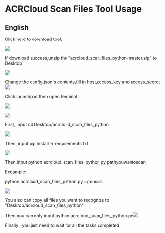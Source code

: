 # ACRCloud Scan Files Tool Usage

## English

Click [here](https://github.com/acrcloud/acrcloud_scan_files_python) to download tool.

![](https://github.com/acrcloud/acrcloud_scan_files_python/raw/master/img/download.png)

If download success,unzip the "acrcloud_scan_files_python-master.zip" to Desktop

![](https://github.com/acrcloud/acrcloud_scan_files_python/raw/master/img/desktop.png)


Change the config.json's contents,fill in host,access_key and access_secret
![](https://github.com/acrcloud/acrcloud_scan_files_python/raw/master/img/changejson.png)


Click launchpad then open terminal

![](https://github.com/acrcloud/acrcloud_scan_files_python/raw/master/img/terminal.png)

![](https://github.com/acrcloud/acrcloud_scan_files_python/raw/master/img/launchpad.png)



First, input  cd Desktop/acrcloud_scan_files_python

![](https://github.com/acrcloud/acrcloud_scan_files_python/raw/master/img/cdfolder.png)

Then, input pip install -r requirements.txt

![](https://github.com/acrcloud/acrcloud_scan_files_python/raw/master/img/pipinstall.png)



Then,input python acrcloud_scan_files_python.py pathyouwantoscan

Excample:

python acrcloud_scan_files_python.py ~/musics

![](https://github.com/acrcloud/acrcloud_scan_files_python/raw/master/img/scanpath.png)



You also can copy all files you want to recognize to "Desktop/acrcloud_scan_files_python"

Then you can only input python acrcloud_scan_files_python.py![](https://github.com/acrcloud/acrcloud_scan_files_python/raw/master/img/defaultscan.png)

Finally , you just need to wait for all the tasks completed